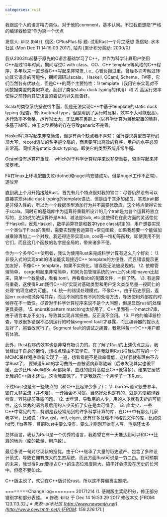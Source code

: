 ```yaml
---
categories: rust
---
```

我跟这个人的语言精力类似。对于他的comment，基本认同。不过我更想把“严格的编译器检查”作为第一个优点



发信人: blitz (blitz), 信区: CPlusPlus
标 题: 试用Rust一个月之感想
发信站: 水木社区 (Mon Dec 11 14:19:03 2017), 站内 [累计积分奖励: 2000/0]

我从2003年起基于原先的C语言基础学习了C++，并作为科学计算用户使用C++超过10年时间。期间写过C with class、OO、C++ template等风格的C++程序，多年以来一直觉得C++写起来非常累, i.e., 心智负担过重。曾经多次考察过转向其它语言的可能性，期间调研过scala， Haskell, OCaml, Scheme，F#等，它们当然各有优缺点，但是C++的两个主要特性：1) template（我用它来实现对不同数据类型的类似算法，起到了类似static duck typing的作用）和 2) 高运行效率使得之前转向其它语言的尝试均以失败告终。

Scala的类型系统据说很牛逼，但是无法实现C++中基于template的static duck typing (经查，有structural type，但是用到了运行时反射，效率不太可能很高)，运行效率不合格，运行时太大，无法用在集群上（以科学计算为目标配置的集群，多基于MPI)，由于类型擦除的存在导致generic不完善。

Haskell程序写起来非常简洁，但是有两个缺点我不喜欢：强行要求类型首字母必须大写、record语法的名字是全局的，而且要写出高效的程序，用户的水平必须非常高。同样没有static duck typing，即使它的类型系统非常牛逼。

Ocaml没有运算符重载， which对于科学计算程序来说非常重要，否则写起来非常罗嗦。

F#在linux上环境配置失败(dotnet和nuget均安装成功，但是nuget工作不正常)，遂放弃

直到我上个月开始接触Rust，首先有几个特点很对我的胃口：尽管仍然没有可以直接实现static duck typing的template语法，但是由于其添加成员、实现trait都是非侵入性的，所以为一个数据类型添加行为并不需要修改库。这个特点使得它优于scala。同时它的基础库中为运算符重载所设计的几个trait是为各个运算符独立写的，比如说加法运算符是Add，减法是Sub, etc.这使得它在此方面的灵活性优于Haskell。反观Haskell，数学运算符是和数字type class绑定的，用户想要实现一个类似于Float的类型，需要实现整套运算符+常见函数，如果我想要一个能做加减乘除再加上一个对数，我还得连带实现sin, cos等一堆初等函数，即使我用不到它们，而且这几个函数的名字是全局的，带来诸多不便。

作为一个多年C++使用者，我认为使用Rust来完成科学计算有这么几个好处：
\1. 非侵入式的实现trait的语法能实现接近C++ template的方便性，而且错误提示更加友好，不像C++ template，如果不实例化，错误是无法被发现的。
\2. 依赖管理简单， cargo用起来非常简单，和同为包管理系统的jvm上的sbt和maven比起来，简单一个数量级，看看.toml，再看看sbt的配置文件，一目了然。
\3. 有运算符重载，这使得Rust践行C++的“实现对基础类型和用户定义类型尽量一视同仁的处理”的理念成为可能。
\4. 统一的错误处理模式，不像C++，由于历史原因，返回err code和抛异常共存，而且不同的库有不同的处理方法，导致使用外部库的时候存在不一致性。尽管对于科学计算程序来说不是个大问题，但是显然rust的处理更具美感。
\5. enum和pattern matching太好用了，C++里面有一个match7库，由于语言本身不支持，导致其实现非常扭曲，反正我不会用。
\6. 严格的编译器检查，导致很多错误不必到运行的时候segment fault才暴露，而且编译器的提示太友好了，照着改就行了。Segment fault的调试之痛苦，我觉得每一个C++用户都有体验。

此外，Rust程序的效率也是非常有吸引力的。在了解了Rust的上述优点之后，我曾经出于自身的懒惰，想找点理由不去学它，于是我就用Rust把我以前写的一个MCMC采样程序重新实现了一遍，想看看是不是效率很低，这样我就有理由不去学Rust了， 要知道Rust的学习曲线一直被诟病非常陡峭（后来发现其实也很平缓，至少比Haskell和Scala都简单，曲线的绝对高度比C++低得多）。结果它居然比我的C++版本还快。这令我震惊了。于是我就花一个月学了一下Rust。

不过Rust也是有一些缺点的（和C++比起来少多了）：
\1. borrow语义毁誉参半，毁在太非主流（并不难），一开始会不习惯。当然好处也是有的，就是方便编译器检查，容易提前暴露问题。
\2. 太年轻，导致用的人少，用的人少就有夭折的可能性，这么优秀的语言最后用的人少夭折了实在是太可惜了。
\3. 库太少，一些C++中常见的库，特别是我经常用到的许多科学计算的库，在C++中有那么几家老字号，比如说：fftw, gsl，mtl, eigen, 还有许多处理不同格式文件的库，比如说hdf5, fits等等，目前Rust中要么没有，要么才刚刚开始有人写，毛病还太多

总体而言，我认为Rust是一个优秀的语言，我希望它有一天能达到可以和C++比肩的地为（库的数量、用户数）。

最后多说一句对它现状的担忧。由于C++继承了大量的历史遗产、包含了多种设计范式，导致它拥有庞大的生态系统，而此方面Rust可说是一穷二白。在可预期的未来，我觉得Rust要抢占C++的生态位难度巨大，搞不好会淹没在历史的长河中。但愿不要如此。

C++版主说了，欢迎在C++版讨论rust，所以这不算偏离主题吧。

========Change log========
20171214 
\1. 感谢版主奖励积分，修正部分错别字和部分表述。
※ 修改:·blitz 于 Dec 14 16:53:29 2017 修改本文·[FROM: 123.113.32.*]
※ 来源:·水木社区 [http://www.newsmth.net](http://www.newsmth.net/)·[FROM: 159.226.171.*]